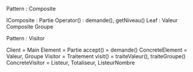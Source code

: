 Pattern : Composite

IComposite : Partie
Operator() : demande(), getNiveau()
Leaf : Valeur
Composite Groupe


Pattern : Visitor

Client = Main
Element = Partie
    accept() = demande()
ConcreteElement = Valeur, Groupe
Visitor = Traitement
    visit() = traiteValeur(), traiteGroupe()
ConcreteVisitor = Listeur, Totaliseur, ListeurNombre